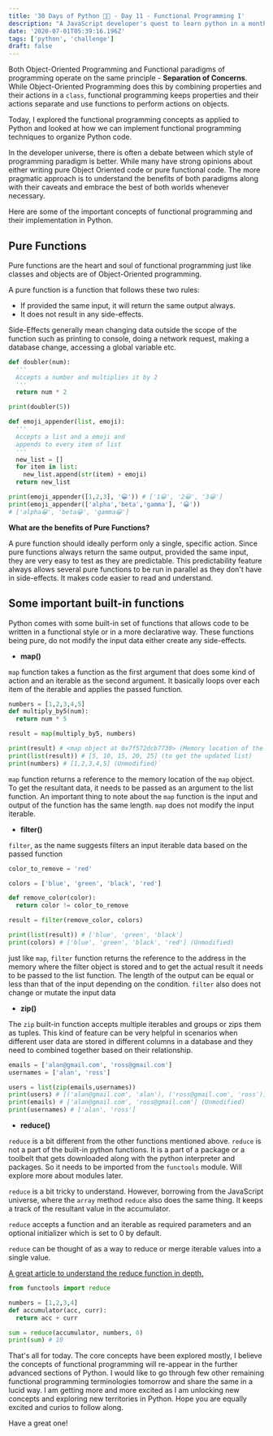 ```yaml
---
title: '30 Days of Python 👨‍💻 - Day 11 - Functional Programming I'
description: "A JavaScript developer's quest to learn python in a month."
date: '2020-07-01T05:39:16.196Z'
tags: ['python', 'challenge']
draft: false
---
```

Both Object-Oriented Programming and Functional paradigms of programming operate on the same principle - **Separation of Concerns**. While Object-Oriented Programming does this by combining properties and their actions in a `class`, functional programming keeps properties and their actions separate and use functions to perform actions on objects. 

Today, I explored the functional programming concepts as applied to Python and looked at how we can implement functional programming techniques to organize Python code.

In the developer universe, there is often a debate between which style of programming paradigm is better. While many have strong opinions about either writing pure Object Oriented code or pure functional code. The more pragmatic approach is to understand the benefits of both paradigms along with their caveats and embrace the best of both worlds whenever necessary. 

Here are some of the important concepts of functional programming and their implementation in Python.

## Pure Functions

Pure functions are the heart and soul of functional programming just like classes and objects are of Object-Oriented programming. 

A pure function is a function that follows these two rules:

- If provided the same input, it will return the same output always.
- It does not result in any side-effects.

Side-Effects generally mean changing data outside the scope of the function such as printing to console, doing a network request, making a database change, accessing a global variable etc. 

```python
def doubler(num):
  '''
  Accepts a number and multiplies it by 2
  '''
  return num * 2

print(doubler(5))
```

```python
def emoji_appender(list, emoji):
  '''
  Accepts a list and a emoji and 
  appends to every item of list
  '''
  new_list = []
  for item in list:
    new_list.append(str(item) + emoji)
  return new_list

print(emoji_appender([1,2,3], '😀')) # ['1😀', '2😀', '3😀']
print(emoji_appender(['alpha','beta','gamma'], '😀')) 
# ['alpha😀', 'beta😀', 'gamma😀']
```

**What are the benefits of Pure Functions?**

A pure function should ideally perform only a single, specific action. Since pure functions always return the same output, provided the same input, they are very easy to test as they are predictable. This predictability feature always allows several pure functions to be run in parallel as they don't have in side-effects. It makes code easier to read and understand.

## Some important built-in functions

Python comes with some built-in set of functions that allows code to be written in a functional style or in a more declarative way. These functions being pure, do not modify the input data either create any side-effects.

- **map()**

`map` function takes a function as the first argument that does some kind of action and an iterable as the second argument. It basically loops over each item of the iterable and applies the passed function. 

```python
numbers = [1,2,3,4,5]
def multiply_by5(num):
  return num * 5

result = map(multiply_by5, numbers)

print(result) # <map object at 0x7f572dcb7730> (Memory location of the map object)
print(list(result)) # [5, 10, 15, 20, 25] (to get the updated list)
print(numbers) # [1,2,3,4,5] (Unmodified)`
```

`map` function returns a reference to the memory location of the `map` object. To get the resultant data, it needs to be passed as an argument to the list function. An important thing to note about the `map` function is the input and output of the function has the same length. `map` does not modify the input iterable.

- **filter()**

`filter`, as the name suggests filters an input iterable data based on the passed function

```python
color_to_remove = 'red'

colors = ['blue', 'green', 'black', 'red']

def remove_color(color):
  return color != color_to_remove

result = filter(remove_color, colors)

print(list(result)) # ['blue', 'green', 'black']
print(colors) # ['blue', 'green', 'black', 'red'] (Unmodified)
```

just like `map`, `filter` function returns the reference to the address in the memory where the filter object is stored and to get the actual result it needs to be passed to the list function. The length of the output can be equal or less than that of the input depending on the condition. `filter` also does not change or mutate the input data

- **zip()**

The `zip` built-in function accepts multiple iterables and groups or zips them as tuples. This kind of feature can be very helpful in scenarios when different user data are stored in different columns in a database and they need to combined together based on their relationship.

```python
emails = ['alan@gmail.com', 'ross@gmail.com']
usernames = ['alan', 'ross']

users = list(zip(emails,usernames))
print(users) # [('alan@gmail.com', 'alan'), ('ross@gmail.com', 'ross')]
print(emails) # ['alan@gmail.com', 'ross@gmail.com'] (Unmodified)
print(usernames) # ['alan', 'ross']
```

- **reduce()**

`reduce` is a bit different from the other functions mentioned above. `reduce` is not a part of the built-in python functions. It is a part of a package or a toolbelt that gets downloaded along with the python interpreter and packages. So it needs to be imported from the `functools` module. Will explore more about modules later. 

`reduce` is a bit tricky to understand. However, borrowing from the JavaScript universe, where the `array` method `reduce` also does the same thing. It keeps a track of the resultant value in the accumulator. 

`reduce` accepts a function and an iterable as required parameters and an optional initializer which is set to 0 by default. 

`reduce` can be thought of as a way to reduce or merge iterable values into a single value. 

[A great article to understand the reduce function in depth.](https://realpython.com/python-reduce-function/) 

```python
from functools import reduce

numbers = [1,2,3,4]
def accumulator(acc, curr):
  return acc + curr

sum = reduce(accumulator, numbers, 0)
print(sum) # 10
```

That's all for today. The core concepts have been explored mostly, I believe the concepts of functional programming will re-appear in the further advanced sections of Python. I would like to go through few other remaining functional programming terminologies tomorrow and share the same in a lucid way.  I am getting more and more excited as I am unlocking new concepts and exploring new territories in Python. Hope you are equally excited and curios to follow along.

Have a great one!